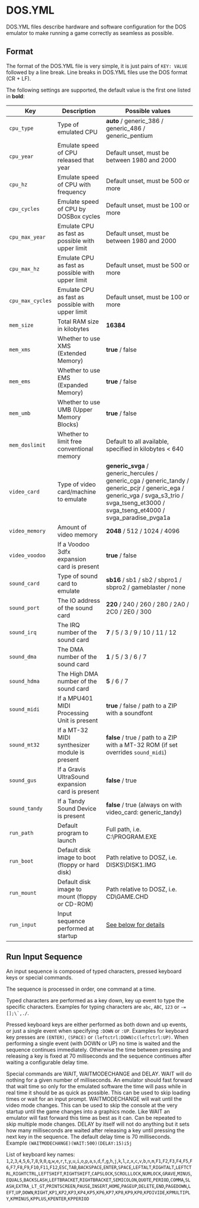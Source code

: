 # DOS.YML
DOS.YML files describe hardware and software configuration for the DOS emulator to make running a game correctly as seamless as possible.

## Format
The format of the DOS.YML file is very simple, it is just pairs of `KEY: VALUE` followed by a line break.
Line breaks in DOS.YML files use the DOS format (CR + LF).

The following settings are supported, the default value is the first one listed in __bold__:

| Key             | Description                                      | Possible values                                             |
| --------------- |--------------------------------------------------|-------------------------------------------------------------|
| `cpu_type`      | Type of emulated CPU                             | __auto__ / generic_386 / generic_486 / generic_pentium      |
| `cpu_year`      | Emulate speed of CPU released that year          | Default unset, must be between 1980 and 2000                |
| `cpu_hz`        | Emulate speed of CPU with frequency              | Default unset, must be 500 or more                          |
| `cpu_cycles`    | Emulate speed of CPU by DOSBox cycles            | Default unset, must be 100 or more                          |
| `cpu_max_year`  | Emulate CPU as fast as possible with upper limit | Default unset, must be between 1980 and 2000                |
| `cpu_max_hz`    | Emulate CPU as fast as possible with upper limit | Default unset, must be 500 or more                          |
| `cpu_max_cycles`| Emulate CPU as fast as possible with upper limit | Default unset, must be 100 or more                          |
| `mem_size`      | Total RAM size in kilobytes                      | __16384__                                                   |
| `mem_xms`       | Whether to use XMS (Extended Memory)             | __true__ / false                                            |
| `mem_ems`       | Whether to use EMS (Expanded Memory)             | __true__ / false                                            |
| `mem_umb`       | Whether to use UMB (Upper Memory Blocks)         | __true__ / false                                            |
| `mem_doslimit`  | Whether to limit free conventional memory        | Default to all available, specified in kilobytes < 640      |
| `video_card`    | Type of video card/machine to emulate            | __generic_svga__ / generic_hercules / generic_cga / generic_tandy / generic_pcjr / generic_ega / generic_vga / svga_s3_trio / svga_tseng_et3000 / svga_tseng_et4000 / svga_paradise_pvga1a |
| `video_memory`  | Amount of video memory                           | __2048__ / 512 / 1024 / 4096                                |
| `video_voodoo`  | If a Voodoo 3dfx expansion card is present       | __true__ / false                                            |
| `sound_card`    | Type of sound card to emulate                    | __sb16__ / sb1 / sb2 / sbpro1 / sbpro2 / gameblaster / none |
| `sound_port`    | The IO address of the sound card                 | __220__ / 240 / 260 / 280 / 2A0 / 2C0 / 2E0 / 300           |
| `sound_irq`     | The IRQ number of the sound card                 | __7__ / 5 / 3 / 9 / 10 / 11 / 12                            |
| `sound_dma`     | The DMA number of the sound card                 | __1__ / 5 / 3 / 6 / 7                                       |
| `sound_hdma`    | The High DMA number of the sound card            | __5__ / 6 / 7                                               |
| `sound_midi`    | If a MPU401 MIDI Processing Unit is present      | __true__ / false / path to a ZIP with a soundfont           |
| `sound_mt32`    | If a MT-32 MIDI synthesizer module is present    | __false__ / true / path to a ZIP with a MT-32 ROM (if set overrides `sound_midi`) |
| `sound_gus`     | If a Gravis UltraSound expansion card is present | __false__ / true                                            |
| `sound_tandy`   | If a Tandy Sound Device is present               | __false__ / true (always on with video_card: generic_tandy) |
| `run_path`      | Default program to launch                        | Full path, i.e. C:\PROGRAM.EXE                              |
| `run_boot`      | Default disk image to boot (floppy or hard disk) | Path relative to DOSZ, i.e. DISKS\DISK1.IMG                 |
| `run_mount`     | Default disk image to mount (floppy or CD-ROM)   | Path relative to DOSZ, i.e. CD\GAME.CHD                     |
| `run_input`     | Input sequence performed at startup              | [See below for details](#run-input-sequence)                |

## Run Input Sequence
An input sequence is composed of typed characters, pressed keyboard keys or special commands.

The sequence is processed in order, one command at a time.

Typed characters are performed as a key down, key up event to type the specific characters.
Examples for typing characters are `abc`, `ABC`, `123` or ``-=[];\`,./``.

Pressed keyboard keys are either performed as both down and up events, or just a single event when specifying `:DOWN` or `:UP`.
Examples for keyboard key presses are `(ENTER)`, `(SPACE)` or `(leftctrl:DOWN)c(leftctrl:UP)`.
When performing a single event (with DOWN or UP) no time is waited and the sequence continues immediately.
Otherwise the time between pressing and releasing a key is fixed at 70 milliseconds and the sequence continues after waiting a configurable delay time.

Special commands are WAIT, WAITMODECHANGE and DELAY.
WAIT will do nothing for a given number of milliseconds. An emulator should fast forward that wait time so only for the emulated software
the time will pass while in real time it should be as quick as possible. This can be used to skip loading times or wait for an input prompt.
WAITMODECHANGE will wait until the video mode changes. This can be used to skip the console at the very startup until the game changes
into a graphics mode. Like WAIT an emulator will fast forward this time as best as it can. Can be repeated to skip multiple mode changes.
DELAY by itself will not do anything but it sets how many milliseconds are waited after releasing a key until pressing the next key in the
sequence. The default delay time is 70 milliseconds. Example `(WAITMODECHANGE)(WAIT:500)(DELAY:15)i5j`

List of keyboard key names: `1`,`2`,`3`,`4`,`5`,`6`,`7`,`8`,`9`,`0`,`q`,`w`,`e`,`r`,`t`,`y`,`u`,`i`,`o`,`p`,`a`,`s`,`d`,`f`,`g`,`h`,`j`,`k`,`l`,`z`,`x`,`c`,`v`,`b`,`n`,`m`,`F1`,`F2`,`F3`,`F4`,`F5`,`F6`,`F7`,`F8`,`F9`,`F10`,`F11`,`F12`,`ESC`,`TAB`,`BACKSPACE`,`ENTER`,`SPACE`,`LEFTALT`,`RIGHTALT`,`LEFTCTRL`,`RIGHTCTRL`,`LEFTSHIFT`,`RIGHTSHIFT`,`CAPSLOCK`,`SCROLLLOCK`,`NUMLOCK`,`GRAVE`,`MINUS`,`EQUALS`,`BACKSLASH`,`LEFTBRACKET`,`RIGHTBRACKET`,`SEMICOLON`,`QUOTE`,`PERIOD`,`COMMA`,`SLASH`,`EXTRA_LT_GT`,`PRINTSCREEN`,`PAUSE`,`INSERT`,`HOME`,`PAGEUP`,`DELETE`,`END`,`PAGEDOWN`,`LEFT`,`UP`,`DOWN`,`RIGHT`,`KP1`,`KP2`,`KP3`,`KP4`,`KP5`,`KP6`,`KP7`,`KP8`,`KP9`,`KP0`,`KPDIVIDE`,`KPMULTIPLY`,`KPMINUS`,`KPPLUS`,`KPENTER`,`KPPERIOD`
